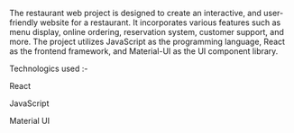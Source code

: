 The restaurant web project is designed to create an interactive, and user-friendly website for a restaurant. It incorporates various features such as menu display, online ordering, reservation system, customer support, and more. The project utilizes JavaScript as the programming language, React as the frontend framework, and Material-UI as the UI component library.

Technologics used :-

  React
  
  JavaScript
  
  Material UI
